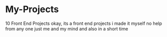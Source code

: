 # My-Projects
10 Front End Projects
okay, its a front end projects i made it myself no help from any one just me and my mind and also in a short time
